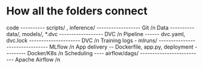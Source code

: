 # How all the folders connect

code ---------- scripts/ , inference/ ------------------ Git /n
Data ---------- data/, models/, *.dvc ------------------ DVC /n
Pipeline ------ dvc.yaml, dvc.lock --------------------- DVC /n
Training logs - mlruns/ -------------------------------- MLflow /n
App delivery -- Dockerfile, app.py, deployment --------- Docker/K8s /n
Scheduling ---- airflow/dags/ -------------------------- Apache Airflow /n
